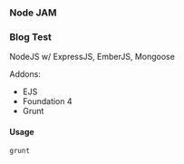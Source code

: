 ### Node JAM
### Blog Test

NodeJS w/ ExpressJS, EmberJS, Mongoose

Addons:
- EJS
- Foundation 4
- Grunt

#### Usage

`grunt`